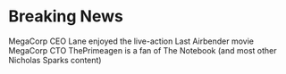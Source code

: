 # Breaking News
MegaCorp CEO Lane enjoyed the live-action Last Airbender movie MegaCorp CTO ThePrimeagen is a fan of The Notebook (and most other Nicholas Sparks content)
